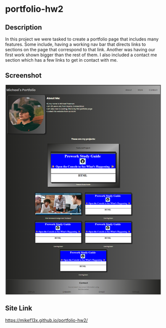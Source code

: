 # portfolio-hw2

## Description
In this project we were tasked to create a portfolio page that includes many features. Some include, having a working nav bar that directs links to sections on the page that correspond to that link. Another was having our first work shown bigger than the rest of them. I also included a contact me section which has a few links to get in contact with me.


## Screenshot
![alt text](assets/images/portfolio.png "Portfolio Screenshot")


## Site Link 
https://mikef13x.github.io/portfolio-hw2/


